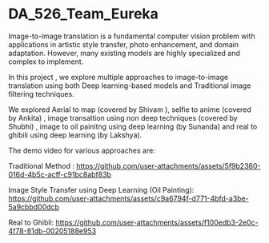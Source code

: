 # DA_526_Team_Eureka

Image-to-image translation is a fundamental computer vision problem with applications in artistic style transfer, photo enhancement, and domain adaptation.
However, many existing models are highly specialized and complex to implement.

In this project , we explore multiple approaches to image-to-image translation using both Deep learning-based models and Traditional image filtering techniques. 

We explored Aerial to map (covered by Shivam ), selfie to anime (covered by Ankita) , image transaltion using non deep techniques (covered by Shubhi) , image to oil painitng using deep learning (by Sunanda) and real to ghibili using deep learning (by Lakshya). 

The demo video for various approaches are: 



Traditional Method : 
https://github.com/user-attachments/assets/5f9b2360-016d-4b5c-acff-c91bc8abf83b

Image Style Transfer using Deep Learning (Oil Painting):
https://github.com/user-attachments/assets/c9a6794f-d771-4bfd-a3be-5a9cbbd00dcb

Real to Ghibli:
https://github.com/user-attachments/assets/f100edb3-2e0c-4f78-81db-00205188e953






